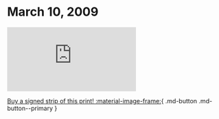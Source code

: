 # March 10, 2009

![](https://www.achewood.com/comic.php?date=03102009)

[Buy a signed strip of this print! :material-image-frame:](https://achewood-holiday-pop-up.myshopify.com/products/strip#03102009){ .md-button .md-button--primary }
